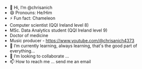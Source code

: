 - 👋 Hi, I’m @chrisanich
- 😄 Pronouns: He/Him
- ⚡ Fun fact: Chameleon
- Computer scientist (QQI Ireland level 8)
- MSc. Data Analytics student (QQI Ireland level 9)
- Doctor of medicine
- Music producer - https://www.youtube.com/@chrisanich4373
- 🌱 I’m currently learning, always learning, that's the good part of everything...
- 💞️ I’m looking to collaborate ...
- 📫 How to reach me ... send me an email

<!---
chrisanich/chrisanich is a ✨ special ✨ repository because its `README.md` (this file) appears on your GitHub profile.
You can click the Preview link to take a look at your changes.
--->
